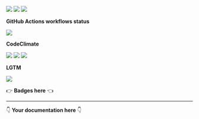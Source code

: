 ![](https://img.shields.io/github/package-json/v/kaskadi/kaskadi-webhooks-stock-lambda)
![](https://img.shields.io/badge/code--style-standard-blue)
![](https://img.shields.io/github/license/kaskadi/kaskadi-webhooks-stock-lambda?color=blue)

**GitHub Actions workflows status**

![](https://img.shields.io/github/workflow/status/kaskadi/kaskadi-webhooks-stock-lambda/deploy?label=deployed&logo=Amazon%20AWS)
<!-- Only for branches which are not release/** or master -->
<!-- ![](https://img.shields.io/github/workflow/status/kaskadi/kaskadi-webhooks-stock-lambda/syntax-test?label=syntax-test&logo=serverless) -->

**CodeClimate**

[![](https://img.shields.io/codeclimate/maintainability/kaskadi/kaskadi-webhooks-stock-lambda?label=maintainability&logo=Code%20Climate)](https://codeclimate.com/github/kaskadi/kaskadi-webhooks-stock-lambda)
[![](https://img.shields.io/codeclimate/tech-debt/kaskadi/kaskadi-webhooks-stock-lambda?label=technical%20debt&logo=Code%20Climate)](https://codeclimate.com/github/kaskadi/kaskadi-webhooks-stock-lambda)
[![](https://img.shields.io/codeclimate/coverage/kaskadi/kaskadi-webhooks-stock-lambda?label=test%20coverage&logo=Code%20Climate)](https://codeclimate.com/github/kaskadi/kaskadi-webhooks-stock-lambda)

**LGTM**

[![](https://img.shields.io/lgtm/grade/javascript/github/kaskadi/kaskadi-webhooks-stock-lambda?label=code%20quality&logo=LGTM)](https://lgtm.com/projects/g/kaskadi/kaskadi-webhooks-stock-lambda/?mode=list&logo=LGTM)

:point_right: **Badges here** :point_left:

****

:point_down: **Your documentation here** :point_down:
